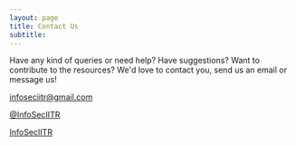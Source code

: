 ```yaml
---
layout: page
title: Contact Us
subtitle: 
---
```


Have any kind of queries or need help? Have suggestions? Want to contribute to the resources? We'd love to contact you,
send us an email or message us!

<i class="fa fa-envelope"></i> [infoseciitr@gmail.com](mailto:infoseciitr@gmail.com)

<i class="fab fa-twitter"></i>  [@InfoSecIITR](https://twitter.com/InfoSecIITR)

<i class="fab fa-facebook"></i> [InfoSecIITR](https://www.facebook.com/InfoSecIITR)
